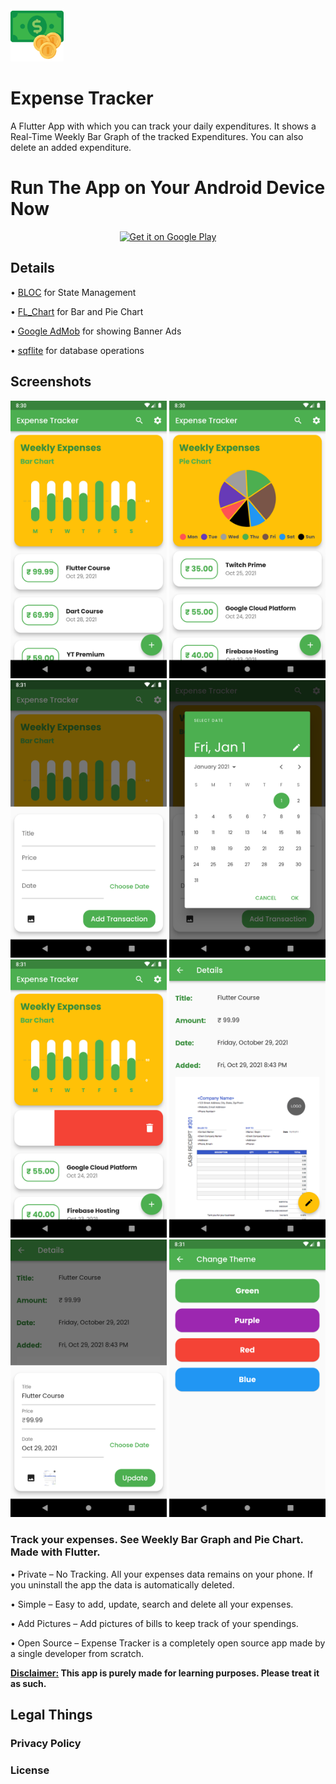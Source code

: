<img src='screenshots/icon.png' width='85px'/>

# Expense Tracker

A Flutter App with which you can track your daily expenditures.
It shows a Real-Time Weekly Bar Graph of the tracked Expenditures.
You can also delete an added expenditure.

# Run The App on Your Android Device Now

<p align="center">
<a href='https://play.google.com/store/apps/details?id=dev._.expense_app'><img alt='Get it on Google Play' src='https://play.google.com/intl/en_us/badges/images/generic/en_badge_web_generic.png' height='100px'/></a>
  </p>

## Details

• [BLOC](https://github.com/felangel/bloc/tree/master/packages/flutter_bloc) for State Management

• [FL_Chart](https://pub.dev/packages/fl_chart) for Bar and Pie Chart

• [Google AdMob](https://admob.google.com/) for showing Banner Ads

• [sqflite](https://pub.dev/packages/sqflite) for database operations

## Screenshots

<img src="screenshots/ss1.png" width = 250> <img src="screenshots/ss2.png" width = 250> <img src="screenshots/ss3.png" width = 250> <img src="screenshots/ss4.png" width = 250> <img src="screenshots/ss5.png" width = 250> <img src="screenshots/ss6.png" width = 250> <img src="screenshots/ss7.png" width = 250> <img src="screenshots/ss8.png" width = 250>

### Track your expenses. See Weekly Bar Graph and Pie Chart. Made with Flutter.

• Private – No Tracking. All your expenses data remains on your phone. If you uninstall the app the data is automatically deleted.

• Simple – Easy to add, update, search and delete all your expenses.

• Add Pictures – Add pictures of bills to keep track of your spendings.

• Open Source – Expense Tracker is a completely open source app made by a single developer from scratch.

<b>
<u>Disclaimer:</u>
This app is purely made for learning purposes. Please treat it as such.
</b>

## Legal Things

### Privacy Policy

### License

